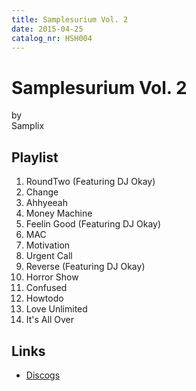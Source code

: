 ```yaml
---
title: Samplesurium Vol. 2
date: 2015-04-25
catalog_nr: HSH004
---
```


# Samplesurium Vol. 2
by  
Samplix

## Playlist

1. RoundTwo (Featuring DJ Okay)
2. Change
3. Ahhyeeah
4. Money Machine
5. Feelin Good (Featuring DJ Okay)
6. MAC
7. Motivation
8. Urgent Call
9. Reverse (Featuring DJ Okay)
10. Horror Show
11. Confused
12. Howtodo
13. Love Unlimited
14. It's All Over

## Links

* [Discogs](https://www.discogs.com/Samplix-Samplesurium-Vol2-/release/6969377)

